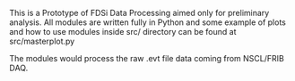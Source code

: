 This is a Prototype of FDSi Data Processing aimed only for preliminary analysis. All modules are written fully in Python and some example of plots and how to use modules inside src/ directory can be found at src/masterplot.py

The modules would process the raw .evt file data coming from NSCL/FRIB DAQ. 

